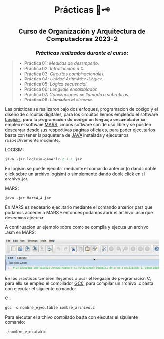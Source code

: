 <div align="center">

# Prácticas 📜🗝️

##   Curso de Organización y Arquitectura de Computadoras 2023-2
 
###  <em> Prácticas realizadas durante el curso: </em>
</div>

> -  Práctica 01: <em> Medidas de desempeño. </em>
> -  Práctica 02: <em> Introducción a C. </em>
> -  Práctica 03: <em> Circuitos combinacionales. </em>
> -  Práctica 04: <em> Unidad Aritmético-Lógica. </em>
> -  Práctica 05: <em> Lógica secuencial. </em>
> -  Práctica 06: <em> Lenguaje ensamblador. </em>
> -  Práctica 07: <em> Convenciones de llamada a subrutinas. </em>
> -  Práctica 08: <em> Llamadas al sistema. </em>



Las prácticas se realizaron bajo dos enfoques, programacion de codigo y el diseño de circuitos digitales, para los circuitos hemos empleado el software [Logisim](http://www.cburch.com/logisim/), para la programacion de codigo en lenguaje ensamblador se empleo el software [MARS](http://courses.missouristate.edu/KenVollmar/mars/), ambos software son de uso libre y se pueden descargar desde sus respectivas paginas oficiales, para poder ejecutarlos basta con tener la paqueteria de [JAVA](https://www.oracle.com/java/technologies/downloads/) instalada y ejecutarlos respectivamente mediante.

LOGISIM:

```Haskell
java -jar logisim-generic-2.7.1.jar
```

En logisim se puede ejecutar mediante el comando anterior (o dando doble click sobre un archivo logisim) o simplemente dando doble click en el archivo .jar.


MARS:

```Haskell
java -jar Mars4_4.jar
```
En MARS es necesario ejecutarlo mediante el comando anterior para que podamos acceder a MARS y entonces podamos abrir el archivo .asm que deseemos ejecutar.


A continuacion un ejemplo sobre como se compila y ejecuta un archivo .asm en MARS:


![](https://github.com/CarlosCastanon2099/Org-y-Arq-de-Computadoras/blob/main/GIFS/EjemploCompilacionEnMars.gif)


En las practicas tambien llegamos a usar el lenguaje de programacion C, para ello se empleo el compilador [GCC](https://gcc.gnu.org/), para compilar un archivo .c basta con ejecutar el siguiente comando:

C :

```Haskell
gcc -o nombre_ejecutable nombre_archivo.c
```

Para ejecutar el archivo compilado basta con ejecutar el siguiente comando:

```Haskell
./nombre_ejecutable
```

